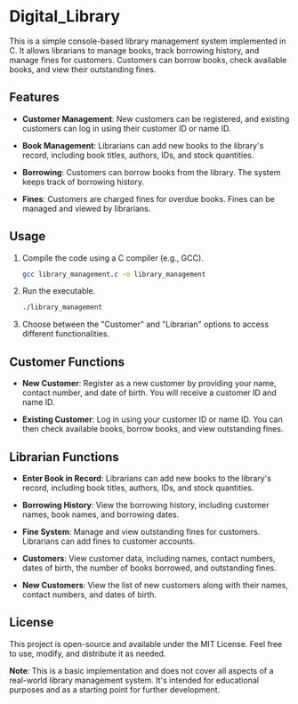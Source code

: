 # Digital_Library

This is a simple console-based library management system implemented in C. It allows librarians to manage books, track borrowing history, and manage fines for customers. Customers can borrow books, check available books, and view their outstanding fines.

## Features

- **Customer Management**: New customers can be registered, and existing customers can log in using their customer ID or name ID.

- **Book Management**: Librarians can add new books to the library's record, including book titles, authors, IDs, and stock quantities.

- **Borrowing**: Customers can borrow books from the library. The system keeps track of borrowing history.

- **Fines**: Customers are charged fines for overdue books. Fines can be managed and viewed by librarians.

## Usage

1. Compile the code using a C compiler (e.g., GCC).

   ```bash
   gcc library_management.c -o library_management
   ```

2. Run the executable.

   ```bash
   ./library_management
   ```

3. Choose between the "Customer" and "Librarian" options to access different functionalities.

## Customer Functions

- **New Customer**: Register as a new customer by providing your name, contact number, and date of birth. You will receive a customer ID and name ID.

- **Existing Customer**: Log in using your customer ID or name ID. You can then check available books, borrow books, and view outstanding fines.

## Librarian Functions

- **Enter Book in Record**: Librarians can add new books to the library's record, including book titles, authors, IDs, and stock quantities.

- **Borrowing History**: View the borrowing history, including customer names, book names, and borrowing dates.

- **Fine System**: Manage and view outstanding fines for customers. Librarians can add fines to customer accounts.

- **Customers**: View customer data, including names, contact numbers, dates of birth, the number of books borrowed, and outstanding fines.

- **New Customers**: View the list of new customers along with their names, contact numbers, and dates of birth.

## License

This project is open-source and available under the MIT License. Feel free to use, modify, and distribute it as needed.

**Note**: This is a basic implementation and does not cover all aspects of a real-world library management system. It's intended for educational purposes and as a starting point for further development.
